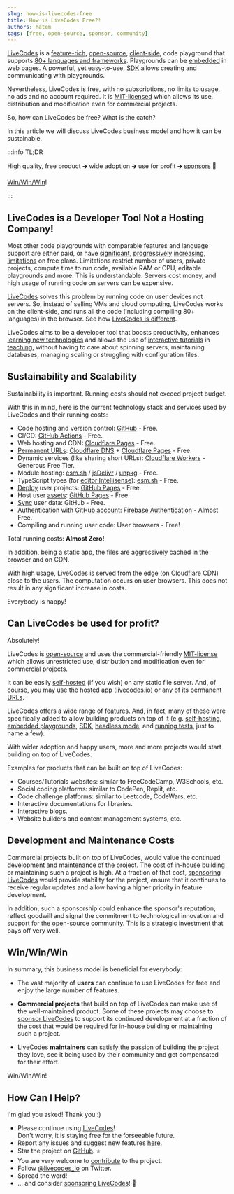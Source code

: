 ```yaml
---
slug: how-is-livecodes-free
title: How is LiveCodes Free?!
authors: hatem
tags: [free, open-source, sponsor, community]
---
```


[LiveCodes](https://livecodes.io) is a [feature-rich](https://livecodes.io/docs/features/), [open-source](https://github.com/live-codes/livecodes), [client-side](https://livecodes.io/docs/why#client-side), code playground that supports [80+ languages and frameworks](https://livecodes.io/docs/languages/). Playgrounds can be [embedded](https://livecodes.io/docs/features/embeds) in web pages. A powerful, yet easy-to-use, [SDK](https://livecodes.io/docs/sdk) allows creating and communicating with playgrounds.

Nevertheless, LiveCodes is free, with no subscriptions, no limits to usage, no ads and no account required. It is [MIT-licensed](https://livecodes.io/docs/license) which allows its use, distribution and modification even for commercial projects.

So, how can LiveCodes be free? What is the catch?

In this article we will discuss LiveCodes business model and how it can be sustainable.

<!--truncate-->

:::info TL;DR

High quality, free product 🡲 wide adoption 🡲 use for profit 🡲 [sponsors](https://livecodes.io/docs/sponsor) 🎉

[Win/Win/Win](#winwinwin)!

:::

## LiveCodes is a Developer Tool Not a Hosting Company!

Most other code playgrounds with comparable features and language support are either paid, or have [significant](https://codepen.io/accounts/signup), [progressively](https://blog.replit.com/embeds-are-going-away) [increasing](https://blog.replit.com/update-on-teams-for-education), [limitations](https://www.codesandbox.community/c/api-billing-updates/api-update-and-usage-based-billing) on free plans. Limitations restrict number of users, private projects, compute time to run code, available RAM or CPU, editable playgrounds and more. This is understandable. Servers cost money, and high usage of running code on servers can be expensive.

[LiveCodes](https://livecodes.io) solves this problem by running code on user devices not servers. So, instead of selling VMs and cloud computing, LiveCodes works on the client-side, and runs all the code (including compiling 80+ languages) in the browser. See how [LiveCodes is different](https://livecodes.io/docs/why).

LiveCodes aims to be a developer tool that boosts productivity, enhances [learning new technologies](../2023-08-22-lets-make-learning-frontend-great-again/index.md) and allows the use of [interactive tutorials](../2023-08-04-lets-make-an-interactive-coding-tutorial/index.md) in [teaching](../2023-11-27-livecodes-for-education/index.md), without having to care about spinning servers, maintaining databases, managing scaling or struggling with configuration files.

## Sustainability and Scalability

Sustainability is important. Running costs should not exceed project budget.

With this in mind, here is the current technology stack and services used by LiveCodes and their running costs:

- Code hosting and version control: [GitHub](https://github.com/live-codes/livecodes) - Free.
- CI/CD: [GitHub Actions](https://github.com/features/actions) - Free.
- Web hosting and CDN: [Cloudflare Pages](https://pages.cloudflare.com/) - Free.
- [Permanent URLs](https://livecodes.io/docs/features/permanent-url): [Cloudflare DNS](https://www.cloudflare.com/application-services/products/dns/) + [Cloudflare Pages](https://pages.cloudflare.com/) - Free.
- Dynamic services (like sharing short URLs): [Cloudflare Workers](https://workers.cloudflare.com/) - Generous Free Tier.
- Module hosting: [esm.sh](https://esm.sh/) / [jsDelivr](https://www.jsdelivr.com/) / [unpkg](https://www.unpkg.com/) - Free.
- TypeScript types (for [editor Intellisense](https://livecodes.io/docs/features/intellisense)): [esm.sh](https://esm.sh/) - Free.
- [Deploy](https://livecodes.io/docs/features/deploy) user projects: [GitHub Pages](https://pages.github.com/) - Free.
- Host user [assets](https://livecodes.io/docs/features/assets): [GitHub Pages](https://pages.github.com/) - Free.
- [Sync](https://livecodes.io/docs/features/sync) user data: GitHub - Free.
- Authentication with [GitHub account](https://livecodes.io/docs/features/github-integration/): [Firebase Authentication](https://firebase.google.com/products/auth) - Almost Free.
- Compiling and running user code: User browsers - Free!

Total running costs: **Almost Zero!**

In addition, being a static app, the files are aggressively cached in the browser and on CDN.

With high usage, LiveCodes is served from the edge (on Cloudflare CDN) close to the users. The computation occurs on user browsers. This does not result in any significant increase in costs.

Everybody is happy!

## Can LiveCodes be used for profit?

Absolutely!

LiveCodes is [open-source](https://github.com/live-codes/livecodes) and uses the commercial-friendly [MIT-license](https://livecodes.io/docs/license) which allows unrestricted use, distribution and modification even for commercial projects.

It can be easily [self-hosted](https://livecodes.io/docs/features/self-hosting) (if you wish) on any static file server. And, of course, you may use the hosted app ([livecodes.io](https://livecodes.io)) or any of its [permanent URLs](https://livecodes.io/docs/features/permanent-url).

LiveCodes offers a wide range of [features](https://livecodes.io/docs/features). And, in fact, many of these were specifically added to allow building products on top of it (e.g. [self-hosting](https://livecodes.io/docs/features/self-hosting), [embedded playgrounds](https://livecodes.io/docs/features/embeds), [SDK](https://livecodes.io/docs/sdk), [headless mode](https://livecodes.io/docs/sdk/headless), and [running tests](https://livecodes.io/docs/features/tests), just to name a few).

With wider adoption and happy users, more and more projects would start building on top of LiveCodes.

Examples for products that can be built on top of LiveCodes:

- Courses/Tutorials websites: similar to FreeCodeCamp, W3Schools, etc.
- Social coding platforms: similar to CodePen, Replit, etc.
- Code challenge platforms: similar to Leetcode, CodeWars, etc.
- Interactive documentations for libraries.
- Interactive blogs.
- Website builders and content management systems, etc.

## Development and Maintenance Costs

Commercial projects built on top of LiveCodes, would value the continued development and maintenance of the project. The cost of in-house building or maintaining such a project is high. At a fraction of that cost, [sponsoring LiveCodes](https://livecodes.io/docs/sponsor) would provide stability for the project, ensure that it continues to receive regular updates and allow having a higher priority in feature development.

In addition, such a sponsorship could enhance the sponsor's reputation, reflect goodwill and signal the commitment to technological innovation and support for the open-source community.
This is a strategic investment that pays off very well.

## Win/Win/Win

In summary, this business model is beneficial for everybody:

- The vast majority of **users** can continue to use LiveCodes for free and enjoy the large number of features.

- **Commercial projects** that build on top of LiveCodes can make use of the well-maintained product. Some of these projects may choose to [sponsor LiveCodes](https://livecodes.io/docs/sponsor) to support its continued development at a fraction of the cost that would be required for in-house building or maintaining such a project.

- LiveCodes **maintainers** can satisfy the passion of building the project they love, see it being used by their community and get compensated for their effort.

Win/Win/Win!

## How Can I Help?

I'm glad you asked! Thank you :)

- Please continue using [LiveCodes](https://livecodes.io)!  
  Don't worry, it is staying free for the forseeable future.
- Report any issues and suggest new features [here](https://github.com/live-codes/livecodes/issues).
- Star the project on [GitHub](https://github.com/live-codes/livecodes). ⭐
- You are very welcome to [contribute](https://livecodes.io/docs/contribution) to the project.
- Follow [@livecodes_io](https://twitter.com/livecodes_io) on Twitter.
- Spread the word!
- ... and consider [sponsoring LiveCodes](https://livecodes.io/docs/sponsor)! 💚
